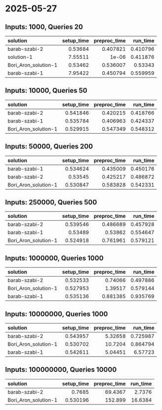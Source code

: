 # 2025-05-27

## Inputs: 1000, Queries 20

| solution             |   setup_time |   preproc_time |   run_time |
|:---------------------|-------------:|---------------:|-----------:|
| barab-szabi-2        |      0.53684 |       0.407821 |   0.410796 |
| solution-1           |      7.55511 |       1e-06    |   0.411876 |
| Bori_Aron_solution-1 |      0.53462 |       0.536007 |   0.53343  |
| barab-szabi-1        |      7.95422 |       0.450794 |   0.559959 |

## Inputs: 10000, Queries 50

| solution             |   setup_time |   preproc_time |   run_time |
|:---------------------|-------------:|---------------:|-----------:|
| barab-szabi-2        |     0.541846 |       0.420215 |   0.418766 |
| barab-szabi-1        |     0.535784 |       0.406963 |   0.424337 |
| Bori_Aron_solution-1 |     0.529915 |       0.547349 |   0.548312 |

## Inputs: 50000, Queries 200

| solution             |   setup_time |   preproc_time |   run_time |
|:---------------------|-------------:|---------------:|-----------:|
| barab-szabi-1        |     0.534624 |       0.435009 |   0.450176 |
| barab-szabi-2        |     0.53545  |       0.425217 |   0.486872 |
| Bori_Aron_solution-1 |     0.530847 |       0.583828 |   0.542331 |

## Inputs: 250000, Queries 500

| solution             |   setup_time |   preproc_time |   run_time |
|:---------------------|-------------:|---------------:|-----------:|
| barab-szabi-2        |     0.539546 |       0.486689 |   0.457928 |
| barab-szabi-1        |     0.53489  |       0.53862  |   0.554647 |
| Bori_Aron_solution-1 |     0.524918 |       0.761961 |   0.579121 |

## Inputs: 1000000, Queries 1000

| solution             |   setup_time |   preproc_time |   run_time |
|:---------------------|-------------:|---------------:|-----------:|
| barab-szabi-2        |     0.532533 |       0.74066  |   0.497886 |
| Bori_Aron_solution-1 |     0.527953 |       1.39517  |   0.579144 |
| barab-szabi-1        |     0.535136 |       0.881385 |   0.935769 |

## Inputs: 10000000, Queries 1000

| solution             |   setup_time |   preproc_time |   run_time |
|:---------------------|-------------:|---------------:|-----------:|
| barab-szabi-2        |     0.543957 |        5.32658 |   0.725987 |
| Bori_Aron_solution-1 |     0.530702 |       10.7204  |   0.864794 |
| barab-szabi-1        |     0.542611 |        5.04451 |   6.57723  |

## Inputs: 100000000, Queries 10000

| solution             |   setup_time |   preproc_time |   run_time |
|:---------------------|-------------:|---------------:|-----------:|
| barab-szabi-2        |     0.7685   |        69.4367 |     2.7376 |
| Bori_Aron_solution-1 |     0.530196 |       152.899  |    16.6384 |